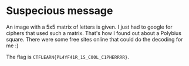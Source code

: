 # Suspecious message

An image with a 5x5 matrix of letters is given. I just had to google for ciphers that used such a matrix. That's how I found out about a Polybius square. There were some free sites online that could do the decoding for me :)

The flag is `CTFLEARN{PL4YF41R_1S_C00L_C1PHERRRR}`.


